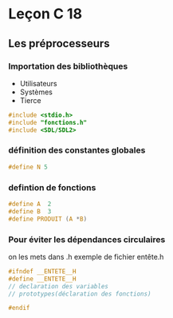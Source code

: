 # Leçon C 18
## Les préprocesseurs

### Importation des bibliothèques 
* Utilisateurs
* Systèmes
* Tierce

```c
#include <stdio.h>
#include "fonctions.h"
#include <SDL/SDL2>
```

### définition des constantes globales
```c
#define N 5
```

### defintion de fonctions

``` c
#define A  2
#define B  3
#define PRODUIT (A *B)
```


### Pour éviter les dépendances circulaires

on les mets dans .h
exemple de fichier entête.h
```c
#ifndef __ENTETE__H
#define __ENTETE__H
// declaration des variables
// prototypes(déclaration des fonctions)

#endif

```